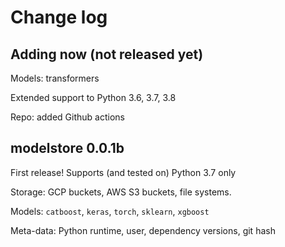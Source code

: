 # Change log

## Adding now (not released yet)

Models: transformers

Extended support to Python 3.6, 3.7, 3.8

Repo: added Github actions

## modelstore 0.0.1b

First release! Supports (and tested on) Python 3.7 only

Storage: GCP buckets, AWS S3 buckets, file systems.

Models: `catboost`, `keras`, `torch`, `sklearn`, `xgboost`

Meta-data: Python runtime, user, dependency versions, git hash
